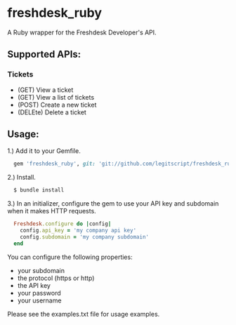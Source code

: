 # freshdesk_ruby

A Ruby wrapper for the Freshdesk Developer's API.

## Supported APIs:

### Tickets
* (GET) View a ticket
* (GET) View a list of tickets
* (POST) Create a new ticket
* (DELEte) Delete a ticket

## Usage:

1.) Add it to your Gemfile.

```ruby
  gem 'freshdesk_ruby', git: 'git://github.com/legitscript/freshdesk_ruby.git', branch: 'master'
```

2.) Install.

```bash
  $ bundle install
```

3.) In an initializer, configure the gem to use your API key and subdomain when it makes HTTP requests.

```ruby
  Freshdesk.configure do |config|
    config.api_key = 'my company api key'
    config.subdomain = 'my company subdomain'
  end
```

You can configure the following properties:

* your subdomain
* the protocol (https or http)
* the API key
* your password
* your username

Please see the examples.txt file for usage examples.
